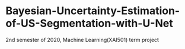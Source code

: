 # Bayesian-Uncertainty-Estimation-of-US-Segmentation-with-U-Net
2nd semester of 2020, Machine Learning(XAI501) term project
